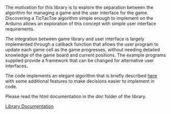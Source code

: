 The motivation for this library is to explore the separation between the algorithm for managing a game and the user interface for the game. Discovering a TicTacToe algorithm simple enough to implement on the Arduino allows an exploration of this concept with simple user interface requirements.

The integration between game library and user interface is largely implemented through a callback function that allows the user program to update each game cell as the game progresses, without needing detailed knowledge of the game board and current positions. The example programs supplied provide a framework that can be changed for alternative user interfaces.

The code implements an elegant algorithm that is briefly described [here](http://www.omnimaga.org/math-and-science/tic-tac-toe-algorithm/) with some additional features to make decisions easier to implement in code. 

Please read the html documentation in the _doc_ folder of the library.

[Library Documentation](https://majicdesigns.github.io/MD_TicTacToe/)